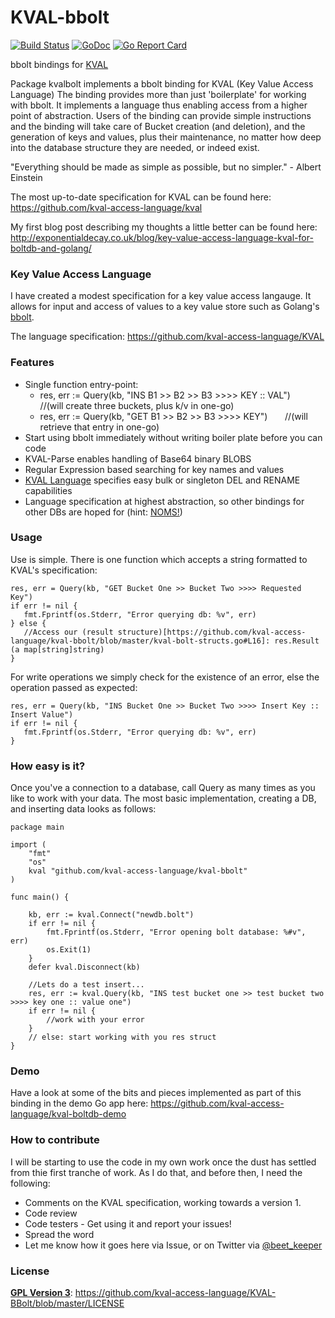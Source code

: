 # KVAL-bbolt

[![Build Status](https://travis-ci.org/kval-access-language/kval-bbolt.svg?branch=master)](https://travis-ci.org/kval-access-language/kval-bbolt)
[![GoDoc](https://godoc.org/github.com/kval-access-language/kval-bbolt?status.svg)](https://godoc.org/github.com/kval-access-language/kval-bbolt)
[![Go Report Card](https://goreportcard.com/badge/github.com/kval-access-language/kval-bbolt)](https://goreportcard.com/report/github.com/kval-access-language/kval-bbolt)

bbolt bindings for [KVAL](https://github.com/kval-access-language/kval)

Package kvalbolt implements a bbolt binding for KVAL (Key Value Access Language)
The binding provides more than just 'boilerplate' for working with bbolt. It
implements a language thus enabling access from a higher point of abstraction.
Users of the binding can provide simple instructions and the binding will take
care of Bucket creation (and deletion), and the generation of keys and values,
plus their maintenance, no matter how deep into the database structure they
are needed, or indeed exist.

"Everything should be made as simple as possible, but no simpler." - Albert Einstein

The most up-to-date specification for KVAL can be found here:
https://github.com/kval-access-language/kval

My first blog post describing my thoughts a little better can be found here:
http://exponentialdecay.co.uk/blog/key-value-access-language-kval-for-boltdb-and-golang/

### Key Value Access Language

I have created a modest specification for a key value access langauge.
It allows for input and access of values to a key value store such as Golang's
[bbolt](https://github.com/etcd-io/bbolt).

The language specification: https://github.com/kval-access-language/KVAL

### Features

* Single function entry-point:
    * res, err := Query(kb, "INS B1 >> B2 >> B3 >>>> KEY :: VAL") &nbsp; &nbsp; //(will create three buckets, plus k/v in one-go)
    * res, err := Query(kb, "GET B1 >> B2 >> B3 >>>> KEY") &nbsp; &nbsp; &nbsp; //(will retrieve that entry in one-go)
* Start using bbolt immediately without writing boiler plate before you can code
* KVAL-Parse enables handling of Base64 binary BLOBS
* Regular Expression based searching for key names and values
* [KVAL Language](https://github.com/kval-access-language/KVAL) specifies easy bulk or singleton DEL and RENAME capabilities
* Language specification at highest abstraction, so other bindings for other DBs are hoped for (hint: [NOMS!](https://github.com/attic-labs/noms))

### Usage

Use is simple. There is one function which accepts a string formatted to KVAL's
specification:

    res, err = Query(kb, "GET Bucket One >> Bucket Two >>>> Requested Key")
    if err != nil {
       fmt.Fprintf(os.Stderr, "Error querying db: %v", err)
    } else {
       //Access our (result structure)[https://github.com/kval-access-language/kval-bbolt/blob/master/kval-bolt-structs.go#L16]: res.Result (a map[string]string)
    }

For write operations we simply check for the existence of an error, else the
operation passed as expected:

    res, err = Query(kb, "INS Bucket One >> Bucket Two >>>> Insert Key :: Insert Value")
    if err != nil {
       fmt.Fprintf(os.Stderr, "Error querying db: %v", err)
    }

### How easy is it?

Once you've a connection to a database, call Query as many times as you like to
work with your data. The most basic implementation, creating a DB, and inserting
data looks as follows:

	package main

	import (
		"fmt"
		"os"
		kval "github.com/kval-access-language/kval-bbolt"
	)

	func main() {

		kb, err := kval.Connect("newdb.bolt")
		if err != nil {
			fmt.Fprintf(os.Stderr, "Error opening bolt database: %#v", err)
			os.Exit(1)
		}
		defer kval.Disconnect(kb)

		//Lets do a test insert...
		res, err := kval.Query(kb, "INS test bucket one >> test bucket two >>>> key one :: value one")
		if err != nil {
			//work with your error
		}
		// else: start working with you res struct
	}

### Demo

Have a look at some of the bits and pieces implemented as part of this binding
in the demo Go app here: https://github.com/kval-access-language/kval-boltdb-demo

### How to contribute

I will be starting to use the code in my own work once the dust has settled from thie first tranche of work. As I do that,
and before then, I need the following:

* Comments on the KVAL specification, working towards a version 1.
* Code review
* Code testers - Get using it and report your issues!
* Spread the word
* Let me know how it goes here via Issue, or on Twitter via [@beet_keeper](https://twitter.com/beet_keeper)

### License

**[GPL Version 3](http://choosealicense.com/licenses/gpl-3.0/)**: https://github.com/kval-access-language/KVAL-BBolt/blob/master/LICENSE
